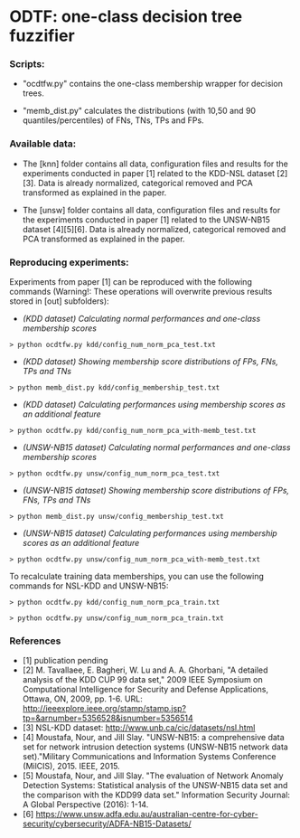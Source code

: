 # ODTF: one-class decision tree fuzzifier

### Scripts:

- "ocdtfw.py" contains the one-class membership wrapper for decision trees.

- "memb_dist.py" calculates the distributions (with 10,50 and 90 quantiles/percentiles) of FNs, TNs, TPs and FPs.

###  Available data:

- The [knn] folder contains all data, configuration files and results for the experiments conducted in paper [1] related to the KDD-NSL dataset [2][3]. Data is already normalized, categorical removed and PCA transformed as explained in the paper.

- The [unsw] folder contains all data, configuration files and results for the experiments conducted in paper [1] related to the UNSW-NB15 dataset [4][5][6]. Data is already normalized, categorical removed and PCA transformed as explained in the paper.

###  Reproducing experiments:

Experiments from paper [1] can be reproduced with the following commands (Warning!: These operations will overwrite previous results stored in [out] subfolders):

- *(KDD dataset) Calculating normal performances and one-class membership scores*
```
> python ocdtfw.py kdd/config_num_norm_pca_test.txt
```
- *(KDD dataset) Showing membership score distributions of FPs, FNs, TPs and TNs*
```
> python memb_dist.py kdd/config_membership_test.txt
```
- *(KDD dataset) Calculating performances using membership scores as an additional feature*
```
> python ocdtfw.py kdd/config_num_norm_pca_with-memb_test.txt
```

- *(UNSW-NB15 dataset) Calculating normal performances and one-class membership scores*
```
> python ocdtfw.py unsw/config_num_norm_pca_test.txt
```
- *(UNSW-NB15 dataset) Showing membership score distributions of FPs, FNs, TPs and TNs*
```
> python memb_dist.py unsw/config_membership_test.txt
```
- *(UNSW-NB15 dataset) Calculating performances using membership scores as an additional feature*
```
> python ocdtfw.py unsw/config_num_norm_pca_with-memb_test.txt
```

To recalculate training data memberships, you can use the following commands for NSL-KDD and UNSW-NB15:
```
> python ocdtfw.py kdd/config_num_norm_pca_train.txt

> python ocdtfw.py unsw/config_num_norm_pca_train.txt
```
### References
- [1] publication pending
- [2] M. Tavallaee, E. Bagheri, W. Lu and A. A. Ghorbani, "A detailed analysis of the KDD CUP 99 data set," 2009 IEEE Symposium on Computational Intelligence for Security and Defense Applications, Ottawa, ON, 2009, pp. 1-6. URL: http://ieeexplore.ieee.org/stamp/stamp.jsp?tp=&arnumber=5356528&isnumber=5356514
- [3] NSL-KDD dataset: http://www.unb.ca/cic/datasets/nsl.html
- [4] Moustafa, Nour, and Jill Slay. "UNSW-NB15: a comprehensive data set for network intrusion detection systems (UNSW-NB15 network data set)."Military Communications and Information Systems Conference (MilCIS), 2015. IEEE, 2015.
- [5] Moustafa, Nour, and Jill Slay. "The evaluation of Network Anomaly Detection Systems: Statistical analysis of the UNSW-NB15 data set and the comparison with the KDD99 data set." Information Security Journal: A Global Perspective (2016): 1-14.
- [6] https://www.unsw.adfa.edu.au/australian-centre-for-cyber-security/cybersecurity/ADFA-NB15-Datasets/

